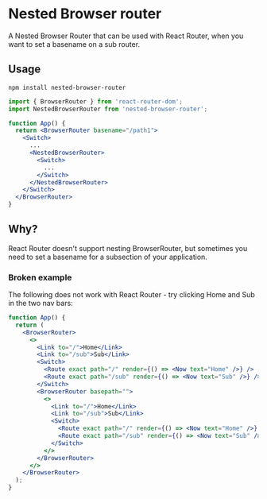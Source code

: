 # Nested Browser router

A Nested Browser Router that can be used with React Router, when you want to set a basename on a sub router.


## Usage

`npm install nested-browser-router`

```jsx
import { BrowserRouter } from 'react-router-dom';
import NestedBrowserRouter from 'nested-browser-router';

function App() {
  return <BrowserRouter basename="/path1">
    <Switch>
      ...
      <NestedBrowserRouter>
        <Switch>
          ...
        </Switch>
      </NestedBrowserRouter>
    </Switch>
  </BrowserRouter>
}
```

## Why?

React Router doesn't support nesting BrowserRouter, but sometimes you need to set a basename for a subsection of your application.


### Broken example

The following does not work with React Router - try clicking Home and Sub in the two nav bars:

```jsx
function App() {
  return (
    <BrowserRouter>
      <>
        <Link to="/">Home</Link>
        <Link to="/sub">Sub</Link>
        <Switch>
          <Route exact path="/" render={() => <Now text="Home" />} />
          <Route exact path="/sub" render={() => <Now text="Sub" />} />
        </Switch>
        <BrowserRouter basepath="">
          <>
            <Link to="/">Home</Link>
            <Link to="/sub">Sub</Link>
            <Switch>
              <Route exact path="/" render={() => <Now text="Home" />} />
              <Route exact path="/sub" render={() => <Now text="Sub" />} />
            </Switch>
          </>
        </BrowserRouter>
      </>
    </BrowserRouter>
  );
}
```
